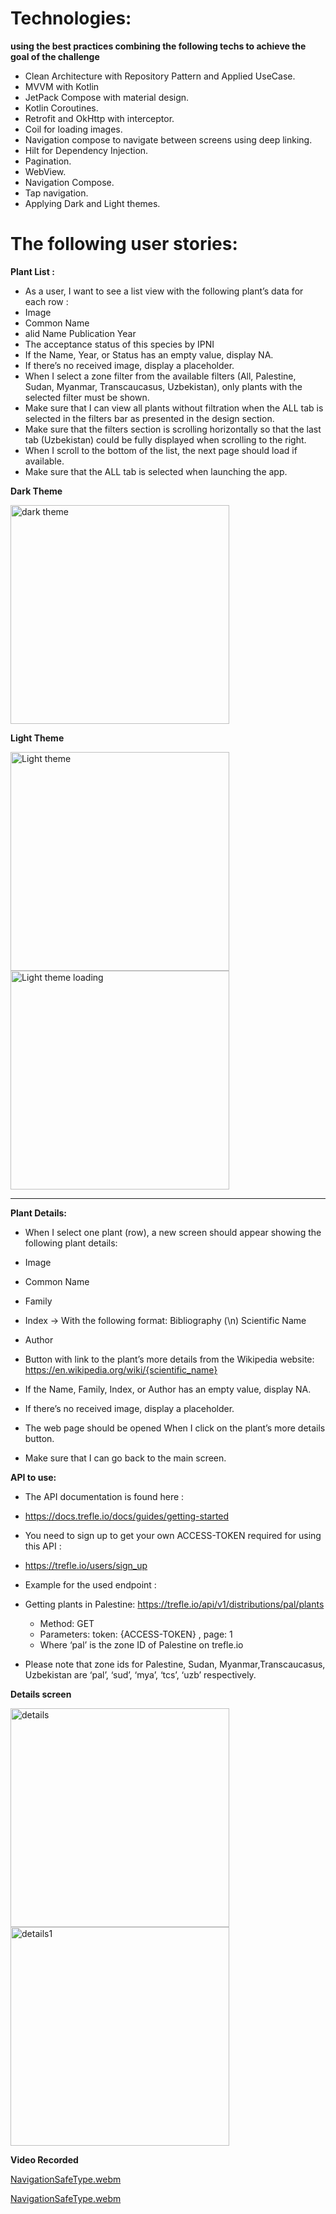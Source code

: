 # Technologies:

**using the best practices combining the following techs to achieve the goal of the challenge**

* Clean Architecture with Repository Pattern and Applied UseCase.
* MVVM with Kotlin
* JetPack Compose with material design.
* Kotlin Coroutines.
* Retrofit and OkHttp with interceptor.
* Coil for loading images.
* Navigation compose to navigate between screens using deep linking.
* Hilt for Dependency Injection.
* Pagination.
* WebView.
* Navigation Compose.
* Tap navigation.
* Applying Dark and Light themes.


  
# The following user stories:

**Plant List :**
* As a user, I want to see a list view with the following plant’s data for each row :
* Image
* Common Name
* alid Name Publication Year
* The acceptance status of this species by IPNI
* If the Name, Year, or Status has an empty value, display NA.
* If there’s no received image, display a placeholder.
* When I select a zone filter from the available filters (All, Palestine, Sudan,
  Myanmar, Transcaucasus, Uzbekistan), only plants with the selected filter must
  be shown.
* Make sure that I can view all plants without filtration when the ALL tab is selected
  in the filters bar as presented in the design section.
* Make sure that the filters section is scrolling horizontally so that the last tab
  (Uzbekistan) could be fully displayed when scrolling to the right.
* When I scroll to the bottom of the list, the next page should load if available.
* Make sure that the ALL tab is selected when launching the app.

**Dark Theme**

<img width="350" alt="dark theme" src="https://github.com/user-attachments/assets/7e5417bb-7442-413d-b0f5-26c03133381f">

**Light Theme**

<img width="350" alt="Light theme" src="https://github.com/user-attachments/assets/03c85a3c-5b74-42a0-b9d2-e9f7d9a03939">
<img width="350" alt="Light theme loading" src="https://github.com/user-attachments/assets/d3de7f92-0c42-4eea-abe0-9c8534d0851f">



------------------------------------------------------------------------------------------------------------------------
**Plant Details:**
* When I select one plant (row), a new screen should appear showing the following plant details:
* Image
* Common Name
* Family
* Index -> With the following format: Bibliography (\n) Scientific Name
* Author
* Button with link to the plant’s more details from the Wikipedia website:
  https://en.wikipedia.org/wiki/{scientific_name}

* If the Name, Family, Index, or Author has an empty value, display NA.
* If there’s no received image, display a placeholder.
* The web page should be opened When I click on the plant’s more details button.
* Make sure that I can go back to the main screen.
  
**API to use:**
* The API documentation is found here :
* https://docs.trefle.io/docs/guides/getting-started
* You need to sign up to get your own ACCESS-TOKEN required for using this API :
* https://trefle.io/users/sign_up
* Example for the used endpoint :
* Getting plants in Palestine: https://trefle.io/api/v1/distributions/pal/plants
  - Method: GET
  - Parameters: token: {ACCESS-TOKEN} , page: 1
  - Where ‘pal’ is the zone ID of Palestine on trefle.io

* Please note that zone ids for Palestine, Sudan, Myanmar,Transcaucasus, Uzbekistan
  are ‘pal’, ‘sud’, ‘mya’, ‘tcs’, ‘uzb’ respectively.
  
**Details screen**

<img width="350" alt="details" src="https://github.com/user-attachments/assets/4c93085a-b3c8-4785-89e8-5909dc8f9d8f">
<img width="350" alt="details1" src="https://github.com/user-attachments/assets/ef6d8a6e-6c5e-4b1e-8883-8a7c6cfa96f7">


**Video Recorded**

   [NavigationSafeType.webm](https://github.com/user-attachments/assets/fad0bae0-d127-427d-93fd-ca5c53819eb5)


   [NavigationSafeType.webm](https://github.com/user-attachments/assets/71ac4426-5a7a-4c29-a3d4-00d1b78fb7ce)




